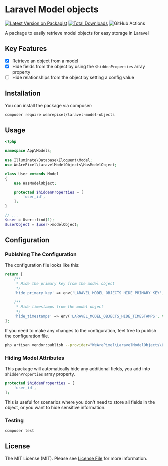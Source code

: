 # Laravel Model objects

[![Latest Version on Packagist](https://img.shields.io/packagist/v/wearepixel/laravel-model-objects.svg?style=flat-square)](https://packagist.org/packages/wearepixel/laravel-model-objects)
[![Total Downloads](https://img.shields.io/packagist/dt/wearepixel/laravel-model-objects.svg?style=flat-square)](https://packagist.org/packages/wearepixel/laravel-model-objects)
![GitHub Actions](https://github.com/wearepixel/laravel-model-objects/actions/workflows/main.yml/badge.svg)

A package to easily retrieve model objects for easy storage in Laravel

## Key Features

- [x] Retrieve an object from a model
- [x] Hide fields from the object by using the `$hiddenProperties` array property
- [ ] Hide relationships from the object by setting a config value

## Installation

You can install the package via composer:

```bash
composer require wearepixel/laravel-model-objects
```

## Usage

```php
<?php

namespace App\Models;

use Illuminate\Database\Eloquent\Model;
use WeArePixel\LaravelModelObjects\HasModelObject;

class User extends Model
{
    use HasModelObject;

    protected $hiddenProperties = [
        'user_id',
    ];
}

// ...
$user = User::find(1);
$userObject = $user->modelObject;
```

## Configuration

### Publshing The Configuration

The configuration file looks like this:

```php
return [
    /**
     * Hide the primary key from the model object
     */
    'hide_primary_key' => env('LARAVEL_MODEL_OBJECTS_HIDE_PRIMARY_KEY', true),

    /**
     * Hide timestamps from the model object
     */
    'hide_timestamps' => env('LARAVEL_MODEL_OBJECTS_HIDE_TIMESTAMPS', true),
];
```

If you need to make any changes to the configuration, feel free to publish the configuration file.

```sh
php artisan vendor:publish --provider="WeArePixel\LaravelModelObjects\LaravelModelObjectsServiceProvider"
```

### Hiding Model Attributes

This package will automatically hide any additional fields, you add into `$hiddenProperties` array property.

```php
protected $hiddenProperties = [
    'user_id',
];
```

This is useful for scenarios where you don't need to store all fields in the object, or you want to hide sensitive information.

### Testing

```bash
composer test
```

## License

The MIT License (MIT). Please see [License File](LICENSE.md) for more information.

